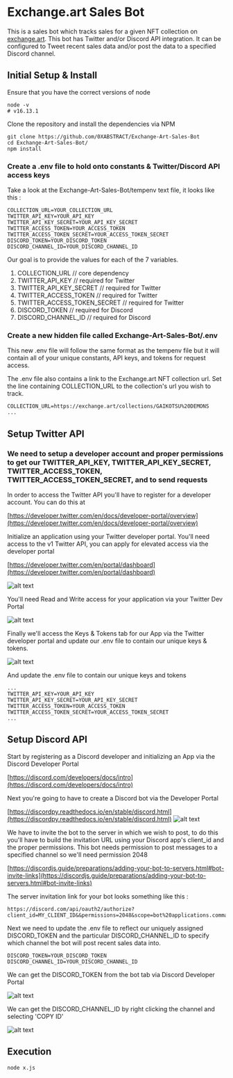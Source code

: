 # Exchange.art Sales Bot
This is a sales bot which tracks sales for a given NFT collection on [exchange.art](https://exchange.art/). This bot has Twitter and/or Discord API integration. It can be configured to Tweet recent sales data and/or post the data to a specified Discord channel.

## Initial Setup & Install
Ensure that you have the correct versions of node
```console
node -v
# v16.13.1
```

Clone the repository and install the dependencies via NPM
```console
git clone https://github.com/0XABSTRACT/Exchange-Art-Sales-Bot
cd Exchange-Art-Sales-Bot/
npm install
```

### Create a .env file to hold onto constants & Twitter/Discord API access keys
Take a look at the Exchange-Art-Sales-Bot/tempenv text file, it looks like this :

```text
COLLECTION_URL=YOUR_COLLECTION_URL
TWITTER_API_KEY=YOUR_API_KEY
TWITTER_API_KEY_SECRET=YOUR_API_KEY_SECRET
TWITTER_ACCESS_TOKEN=YOUR_ACCESS_TOKEN
TWITTER_ACCESS_TOKEN_SECRET=YOUR_ACCESS_TOKEN_SECRET
DISCORD_TOKEN=YOUR_DISCORD_TOKEN
DISCORD_CHANNEL_ID=YOUR_DISCORD_CHANNEL_ID
```

Our goal is to provide the values for each of the 7 variables.
1. COLLECTION_URL               // core dependency
2. TWITTER_API_KEY              // required for Twitter
3. TWITTER_API_KEY_SECRET       // required for Twitter
4. TWITTER_ACCESS_TOKEN         // required for Twitter
5. TWITTER_ACCESS_TOKEN_SECRET  // required for Twitter
6. DISCORD_TOKEN                // required for Discord
7. DISCORD_CHANNEL_ID           // required for Discord

### Create a new hidden file called Exchange-Art-Sales-Bot/.env

This new .env file will follow the same format as the tempenv file but it will contain all of your unique constants, API keys, and tokens for request access.

The .env file also contains a link to the Exchange.art NFT collection url. Set the line containing COLLECTION_URL to the collection's url you wish to track.


```text
COLLECTION_URL=https://exchange.art/collections/GAIKOTSU%20DEMONS
...
```

## Setup Twitter API
### We need to setup a developer account and proper permissions to get our TWITTER_API_KEY, TWITTER_API_KEY_SECRET, TWITTER_ACCESS_TOKEN, TWITTER_ACCESS_TOKEN_SECRET, and to send requests
In order to access the Twitter API you'll have to register for a developer account. You can do this at

[https://developer.twitter.com/en/docs/developer-portal/overview](https://developer.twitter.com/en/docs/developer-portal/overview)

Initialize an application using your Twitter developer portal. You'll need access to the v1 Twitter API, you can apply for elevated access via the developer portal

[https://developer.twitter.com/en/portal/dashboard](https://developer.twitter.com/en/portal/dashboard)

![alt text](readme_images/twitter_elevated_access.png "Elevated Access")

 You'll need Read and Write access for your application via your Twitter Dev Portal

![alt text](readme_images/rw_twitter_permission.png "RW Twitter Permissions")

Finally we'll access the Keys & Tokens tab for our App via the Twitter developer portal and update our .env file to contain our unique keys & tokens.

![alt text](readme_images/twitter_keys_and_tokens.png "Twitter keys and tokens")

And update the .env file to contain our unique keys and tokens

```text
...
TWITTER_API_KEY=YOUR_API_KEY
TWITTER_API_KEY_SECRET=YOUR_API_KEY_SECRET
TWITTER_ACCESS_TOKEN=YOUR_ACCESS_TOKEN
TWITTER_ACCESS_TOKEN_SECRET=YOUR_ACCESS_TOKEN_SECRET
...
```


## Setup Discord API

Start by registering as a Discord developer and initializing an App via the Discord Developer Portal

[https://discord.com/developers/docs/intro](https://discord.com/developers/docs/intro)

Next you're going to have to create a Discord bot via the Developer Portal

[https://discordpy.readthedocs.io/en/stable/discord.html](https://discordpy.readthedocs.io/en/stable/discord.html)
![alt text](readme_images/discord_create_bot.png "Discored create bot")

We have to invite the bot to the server in which we wish to post, to do this you'll have to build the invitation URL using your Discord app's client_id and the proper permissions. This bot needs permission to post messages to a specified channel so we'll need permission 2048

[https://discordjs.guide/preparations/adding-your-bot-to-servers.html#bot-invite-links](https://discordjs.guide/preparations/adding-your-bot-to-servers.html#bot-invite-links)

The server invitation link for your bot looks something like this :

```text
https://discord.com/api/oauth2/authorize?client_id=MY_CLIENT_ID&&permissions=2048&scope=bot%20applications.commands
```

Next we need to update the .env file to reflect our uniquely assigned DISCORD_TOKEN and the particular DISCORD_CHANNEL_ID to specify which channel the bot will post recent sales data into.


```text
DISCORD_TOKEN=YOUR_DISCORD_TOKEN
DISCORD_CHANNEL_ID=YOUR_DISCORD_CHANNEL_ID
```

We can get the DISCORD_TOKEN from the bot tab via Discord Developer Portal

![alt text](readme_images/discord_token.png "Discord get bot token")

We can get the DISCORD_CHANNEL_ID by right clicking the channel and selecting 'COPY ID'

![alt text](readme_images/discord_channel_id.png "Discord get bot token")

## Execution
```console
node x.js
```
